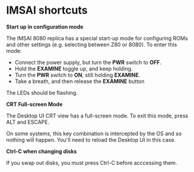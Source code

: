 # IMSAI shortcuts

**Start up in configuration mode**

The IMSAI 8080 replica has a special start-up mode for configuring ROMs and other settings (e.g. selecting between Z80 or 8080). To enter this mode:

* Connect the power supply, but turn the **PWR** switch to **OFF**.
* Hold the **EXAMINE** toggle up, and keep holding.
* Turn the **PWR** switch to **ON**, still holding **EXAMINE**.
* Take a breath, and then release the **EXAMINE** button

The LEDs should be flashing.

**CRT Full-screen Mode**

The Desktop UI CRT view has a full-screen mode. To exit this mode, press ALT and ESCAPE.

On some systems, this key combination is intercepted by the OS and so nothing will happen. You'll need to reload the Desktop UI in this case.

**Ctrl-C when changing disks**

If you swap out disks, you must press Ctrl-C before acccessing them.